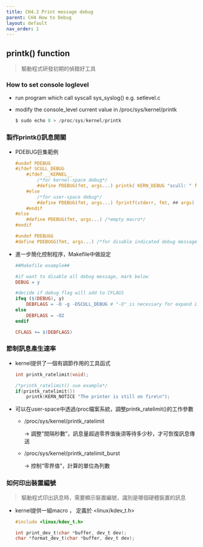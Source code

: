 ```yaml
---
title: CH4.2 Print message debug
parent: CH4 How to Debug
layout: default
nav_order: 1
---
```



## printk() function

> 驅動程式研發初期的偵錯好工具
> 

### How to set console loglevel

- run program which call syscall sys_syslog() e.g. setlevel.c
- modify the console_level current value in /proc/sys/kernel/printk
    
    ```c
    $ sudo echo 8 > /proc/sys/kernel/printk
    ```
    

### 製作printk()訊息開關

- PDEBUG巨集範例
    
    ```c
    #undef PDEBUG
    #ifdef SCULL_DEBUG
    	#ifdef __KERNEL__
    		/*for kernel-space debug*/
    		#define PDEBUG(fmt, args...) printk( KERN_DEBUG "scull: " fmt, ## args)
    	#else
    		/*for user-space debug*/
    		#define PDEBUG(fmt, args...) fprintf(stderr, fmt, ## args)
    	#endif
    #else
    	#define PDEBUG(fmt, args...) /*empty macro*/
    #endif
    
    #undef PDEBUGG
    #define PDEBUGG(fmt, args...) /*for disable indicated debug message*/
    ```
    
- 進一步簡化控制程序，Makefile中做設定
    
    ```makefile
    ##Makefile example##
    
    #if want to disable all debug message, mark below
    DEBUG = y
    
    #decide if debug flag will add to CFLAGS
    ifeq ($(DEBUG), y)
    	DEBFLAGS = -O -g -DSCULL_DEBUG # "-O" is necessary for expand inline macro
    else
    	DEBFLAGS = -O2
    endif
    
    CFLAGS += $(DEBFLAGS)
    
    ```
    

### 節制訊息產生速率

- kernel提供了一個有調節作用的工具函式
    
    ```c
    int printk_ratelimit(void);
    
    /*printk_ratelimit() sue example*/
    if(printk_ratelimit())
    	printk(KERN_NOTICE "The printer is still on fire\n");
    ```
    
- 可以在user-space中透過/proc檔案系統，調整printk_ratelimit()的工作參數
    - /proc/sys/kernel/printk_ratelimit
        
        → 調整"間隔秒數”，訊息量超過零界值後須等待多少秒，才可恢復訊息傳送
        
    - /proc/sys/kernel/printk_ratelimit_burst
        
        → 控制“零界值”，計算的單位為列數
        

### 如何印出裝置編號

> 驅動程式印出訊息時，需要顯示裝置編號，識別是哪個硬體裝置的訊息
> 
- kernel提供一組macro ， 定義於 <linux/kdev_t.h>
    
    ```c
    #include <linux/kdev_t.h>
    
    int print_dev_t(char *buffer, dev_t dev);
    char *format_dev_t(char *buffer, dev_t dev);
    ```
